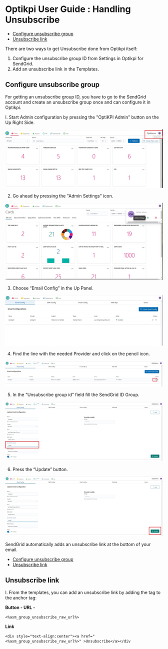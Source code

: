# Optikpi User Guide : Handling Unsubscribe

* [Configure unsubscribe group](optikpi-user-guide-handling-unsubscribe.md#HandlingUnsubscribe-Configureunsubscribegroup)
* [Unsubscribe link](optikpi-user-guide-handling-unsubscribe.md#HandlingUnsubscribe-Unsubscribelink)

There are two ways to get Unsubscribe done from Optikpi itself:

1. Configure the unsubscribe group ID from Settings in Optikpi for SendGrid.
2. Add an unsubscribe link in the Templates.

## Configure unsubscribe group <a id="HandlingUnsubscribe-Configureunsubscribegroup"></a>

For getting an unsubscribe group ID, you have to go to the SendGrid account and create an unsubscribe group once and can configure it in Optikpi.

I. Start Admin configuration by pressing the "OptiKPI Admin" button on the Up Right Side.

![](.gitbook/assets/274792480.jpg)

2. Go ahead by pressing the "Admin Settings" icon.

![](.gitbook/assets/274726951%20%281%29.jpg)

3. Choose “Email Config” in the Up Panel.

![](.gitbook/assets/285442195%20%281%29.jpg)

4. Find the line with the needed Provider and click on the pencil icon.

![](.gitbook/assets/285671438.jpg)

5. In the “Unsubscribe group id” field fill the SendGrid ID Group.

![](.gitbook/assets/285278230.jpg)

6. Press the “Update” button.

![](.gitbook/assets/285409295.jpg)

SendGrid automatically adds an unsubscribe link at the bottom of your email.

* [Configure unsubscribe group](optikpi-user-guide-handling-unsubscribe.md#HandlingUnsubscribe-Configureunsubscribegroup)
* [Unsubscribe link](optikpi-user-guide-handling-unsubscribe.md#HandlingUnsubscribe-Unsubscribelink)

## Unsubscribe link <a id="HandlingUnsubscribe-Unsubscribelink"></a>

I. From the templates, you can add an unsubscribe link by adding the tag to the anchor tag:

**Button - URL -**

```text
<%asm_group_unsubscribe_raw_url%>
```

**Link**

```text
<div style="text-align:center"><a href="<%asm_group_unsubscribe_raw_url%>" >Unsubscribe</a></div
```

